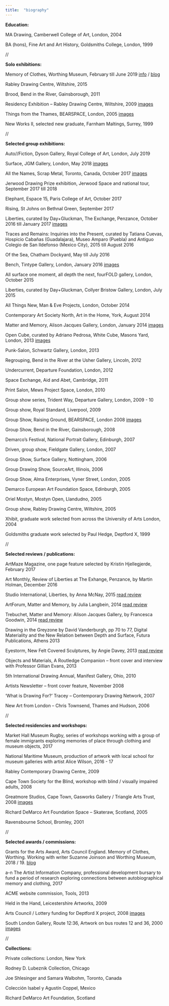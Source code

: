 ```yaml
---
title:  "biography"
---
```

**Education:**

MA Drawing, Camberwell College of Art, London, 2004

BA (hons), Fine Art and Art History, Goldsmiths College, London, 1999

//

**Solo exhibitions:**

Memory of Clothes, Worthing Museum, February till June 2019  [info](https://worthingmuseum.co.uk/show/memory-of-clothes/) / [blog](https://www.a-n.co.uk/blogs/memory-and-clothes/)

Rabley Drawing Centre, Wiltshire, 2015

Brood, Bend in the River, Gainsborough, 2011

Residency Exhibition – Rabley Drawing Centre, Wiltshire, 2009   [images](/rabley)

Things from the Thames, BEARSPACE, London, 2005  [images](/thingsfromthethames)

New Works II, selected new graduate, Farnham Maltings, Surrey, 1999

//

**Selected group exhibitions:**

Auto//Fiction, Dyson Gallery, Royal College of Art, London, July 2019

Surface, JGM Gallery, London, May 2018  [images](https://www.jgmgallery.com/surface-1/)

All the Names, Scrap Metal, Toronto, Canada, October 2017  [images](http://www.scrapmetalgallery.com/archive/all-the-names/)

Jerwood Drawing Prize exhibition, Jerwood Space and national tour, September 2017 till 2018

Elephant, Espace 15, Paris College of Art, October 2017

Rising, St Johns on Bethnal Green, September 2017

Liberties, curated by Day+Gluckman, The Exchange, Penzance, October 2016 till January 2017  [images](/liberties)

Traces and Remains: Inquiries into the Present, curated by Tatiana Cuevas, Hospicio Cabañas (Guadalajara), Museo Amparo (Puebla) and Antiguo Colegio de San Ildefonso (Mexico City), 2015 till August 2016

Of the Sea, Chatham Dockyard, May till July 2016

Bench, Tintype Gallery, London, January 2016  [images](http://www.tintypegallery.com/exhibitions/bench/)

All surface one moment, all depth the next, fourFOLD gallery, London, October 2015

Liberties, curated by Day+Gluckman, Collyer Bristow Gallery, London, July 2015

All Things New, Man & Eve Projects, London, October 2014

Contemporary Art Society North, Art in the Home, York, August 2014

Matter and Memory, Alison Jacques Gallery, London, January 2014   [images](http://www.alisonjacquesgallery.com/exhibitions/103/installation_shots/)

Open Cube, curated by Adriano Pedrosa, White Cube, Masons Yard, London, 2013   [images](https://whitecube.com/exhibitions/exhibition/open_cube_masons_yard_2013)

Punk-Salon, Schwartz Gallery, London, 2013

Regrouping, Bend in the River at the Usher Gallery, Lincoln, 2012

Undercurrent, Departure Foundation, London, 2012

Space Exchange, Aid and Abet, Cambridge, 2011

Print Salon, Mews Project Space, London, 2010

Group show series, Trident Way, Departure Gallery, London, 2009 - 10

Group show, Royal Standard, Liverpool, 2009

Group Show, Raising Ground, BEARSPACE, London 2008   [images](/bearspace)

Group Show, Bend in the River, Gainsborough, 2008

Demarco’s Festival, National Portrait Gallery, Edinburgh, 2007

Driven, group show, Fieldgate Gallery, London, 2007

Group Show, Surface Gallery, Nottingham, 2006

Group Drawing Show, SourceArt, Illinois, 2006

Group Show, Alma Enterprises, Vyner Street, London, 2005

Demarco European Art Foundation Space, Edinburgh, 2005

Oriel Mostyn, Mostyn Open, Llandudno, 2005

Group show, Rabley Drawing Centre, Wiltshire, 2005

Xhibit, graduate work selected from across the University of Arts London, 2004

Goldsmiths graduate work selected by Paul Hedge, Deptford X, 1999

//

**Selected reviews / publications:**

ArtMaze Magazine, one page feature selected by Kristin Hjellegjerde, February 2017

Art Monthly, Review of Liberties at The Exhange, Penzance, by Martin Holman, December 2016

Studio International, Liberties, by Anna McNay, 2015  [read review](http://www.studiointernational.com/index.php/liberties-review-day-women-artists-sex-discrimination)

ArtForum, Matter and Memory, by Julia Langbein, 2014   [read review](http://www.alisonjacquesgallery.com/usr/documents/press/download_url/366/m-m-artforum-jan-2014.pdf)

Trebuchet, Matter and Memory: Alison Jacques Gallery, by Francesca Goodwin, 2014   [read review](http://www.trebuchet-magazine.com/matter-memory-alison-jacques-gallery/)

Drawing in the Greyzone by David Vanderburgh, pp 70 to 77, Digital Materiality and the New Relation between Depth and Surface, Futura Publications, Athens 2013

Eyestorm, New Felt Covered Sculptures, by Angie Davey, 2013   [read review](http://www.eyestorm.com/Pages/Magazine.aspx/HELEN_BARFF___%7C___NEW_FELT-COVERED_STONE_SCULPTURAL_WORK/332)

Objects and Materials, A Routledge Companion – front cover and interview with Professor Gillian Evans, 2013

5th International Drawing Annual, Manifest Gallery, Ohio, 2010

Artists Newsletter – front cover feature, November 2008

‘What is Drawing For?’ Tracey – Contemporary Drawing Network, 2007

New Art from London – Chris Townsend, Thames and Hudson, 2006

//

**Selected residencies and workshops:**

Market Hall Museum Rugby, series of workshops working with a group of female immigrants exploring memories of place through clothing and museum objects, 2017

National Maritime Museum, production of artwork with local school for museum galleries with artist Alice Wilson, 2016 - 17

Rabley Contemporary Drawing Centre, 2009

Cape Town Society for the Blind, workshop with blind / visually impaired adults, 2008

Greatmore Studios, Cape Town, Gasworks Gallery / Triangle Arts Trust, 2008   [images](/greatmore)

Richard DeMarco Art Foundation Space – Skateraw, Scotland, 2005

Ravensbourne School, Bromley, 2001

//

**Selected awards / commissions:**

Grants for the Arts Award, Arts Council England. Memory of Clothes, Worthing. Working with writer Suzanne Joinson and Worthing Museum, 2018 / 19. [blog](https://www.a-n.co.uk/blogs/memory-and-clothes)

a-n The Artist Information Company, professional development bursary to fund a period of research exploring connections between autobiographical memory and clothing, 2017

ACME website commission, Tools, 2013

Held in the Hand, Leicestershire Artworks, 2009

Arts Council / Lottery funding for Deptford X project, 2008   [images](/deptfordx)

South London Gallery, Route 12:36, Artwork on bus routes 12 and 36, 2000   [images](/southlondongallery)

//

**Collections:**

Private collections: London, New York

Rodney D. Lubeznik Collection, Chicago

Joe Shlesinger and Samara Walbohm, Toronto, Canada

Colección Isabel y Agustín Coppel, Mexico

Richard DeMarco Art Foundation, Scotland

